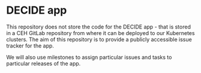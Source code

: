 # DECIDE app

This repository does not store the code for the DECIDE 
app - that is stored in a CEH GitLab repository from where it 
can be deployed to our Kubernetes clusters. The aim of this repository
is to provide a publicly accessible issue tracker for the app.

We will also use milestones to assign particular issues and tasks
to particular releases of the app.
